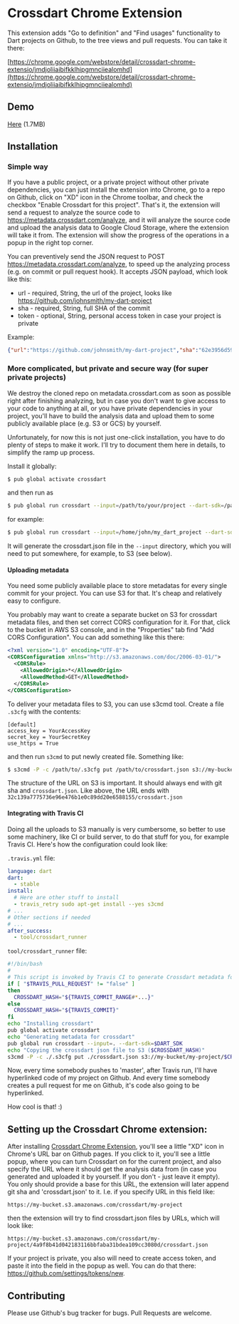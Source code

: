 # Crossdart Chrome Extension

This extension adds "Go to definition" and "Find usages" functionality to Dart projects on Github,
to the tree views and pull requests.
You can take it there:

[https://chrome.google.com/webstore/detail/crossdart-chrome-extensio/jmdjoliiaibifkklhipgmnciiealomhd](https://chrome.google.com/webstore/detail/crossdart-chrome-extensio/jmdjoliiaibifkklhipgmnciiealomhd)

## Demo

[Here](https://www.crossdart.info/demo.html) (1.7MB)

## Installation

### Simple way

If you have a public project, or a private project without other private dependencies, you can just install
the extension into Chrome, go to a repo on Github, click on "XD" icon in the Chrome toolbar, and check the checkbox
"Enable Crossdart for this project". That's it, the extension will send a request to analyze the source code
to https://metadata.crossdart.com/analyze, and it will analyze the source code and upload the analysis data to
Google Cloud Storage, where the extension will take it from. The extension will show the progress of the operations
in a popup in the right top corner.

You can preventively send the JSON request to POST https://metadata.crossdart.com/analyze, to speed up the analyzing process
(e.g. on commit or pull request hook). It accepts JSON payload, which look like this:

* url - required, String, the url of the project, looks like https://github.com/johnsmith/my-dart-project
* sha - required, String, full SHA of the commit
* token - optional, String, personal access token in case your project is private

Example:

```json
{"url":"https://github.com/johnsmith/my-dart-project","sha":"62e3956d59878f24dd0bdb042e2f3bc320bf159f"}
```

### More complicated, but private and secure way (for super private projects)

We destroy the cloned repo on metadata.crossdart.com as soon as possible right
after finishing analyzing, but in case you don't want to give access to your
code to anything at all, or you have private dependencies in your project,
you'll have to build the analysis data and upload them to some publicly
available place (e.g. S3 or GCS) by yourself.

Unfortunately, for now this is not just one-click installation, you have to do plenty of steps to make it work.
I'll try to document them here in details, to simplify the ramp up process.

Install it globally:

```bash
$ pub global activate crossdart
```

and then run as

```bash
$ pub global run crossdart --input=/path/to/your/project --dart-sdk=/path/to/dart-sdk
```

for example:

```bash
$ pub global run crossdart --input=/home/john/my_dart_project --dart-sdk=/usr/lib/dart
```

It will generate the crossdart.json file in the `--input` directory, which you will need to put somewhere, for example, to S3 (see below).

#### Uploading metadata

You need some publicly available place to store metadatas for every single commit for your project. You can use S3 for that. It's cheap and relatively easy to configure.

You probably may want to create a separate bucket on S3 for crossdart metadata files, and then set correct CORS configuration for it. For that, click to the bucket in AWS S3 console, and in the "Properties" tab find "Add CORS Configuration". You can add something like this there:

```xml
<?xml version="1.0" encoding="UTF-8"?>
<CORSConfiguration xmlns="http://s3.amazonaws.com/doc/2006-03-01/">
  <CORSRule>
    <AllowedOrigin>*</AllowedOrigin>
    <AllowedMethod>GET</AllowedMethod>
  </CORSRule>
</CORSConfiguration>
```

To deliver your metadata files to S3, you can use s3cmd tool. Create a file `.s3cfg` with the contents:

```
[default]
access_key = YourAccessKey
secret_key = YourSecretKey
use_https = True
```

and then run `s3cmd` to put newly created file. Something like:

```bash
$ s3cmd -P -c /path/to/.s3cfg put /path/to/crossdart.json s3://my-bucket/my-project/32c139a7775736e96e476b1e0c89dd20e6588155/crossdart.json
```

The structure of the URL on S3 is important. It should always end with git sha and `crossdart.json`. Like above, the URL ends with `32c139a7775736e96e476b1e0c89dd20e6588155/crossdart.json`

#### Integrating with Travis CI

Doing all the uploads to S3 manually is very cumbersome, so better to use some machinery, like CI or build server, to do that stuff for you, for example Travis CI. Here's how the configuration could look like:

`.travis.yml` file:

```yaml
language: dart
dart:
  - stable
install:
  # Here are other stuff to install
  - travis_retry sudo apt-get install --yes s3cmd
# ...
# Other sections if needed
# ...
after_success:
  - tool/crossdart_runner
```

`tool/crossdart_runner` file:

```bash
#!/bin/bash
#
# This script is invoked by Travis CI to generate Crossdart metadata for the Crossdart Chrome extension
if [ "$TRAVIS_PULL_REQUEST" != "false" ]
then
  CROSSDART_HASH="${TRAVIS_COMMIT_RANGE#*...}"
else
  CROSSDART_HASH="${TRAVIS_COMMIT}"
fi
echo "Installing crossdart"
pub global activate crossdart
echo "Generating metadata for crossdart"
pub global run crossdart --input=. --dart-sdk=$DART_SDK
echo "Copying the crossdart json file to S3 ($CROSSDART_HASH)"
s3cmd -P -c ./.s3cfg put ./crossdart.json s3://my-bucket/my-project/$CROSSDART_HASH/crossdart.json
```

Now, every time somebody pushes to 'master', after Travis run, I'll have hyperlinked code of my project on Github.
And every time somebody creates a pull request for me on Github, it's code also going to be hyperlinked.

How cool is that! :)

## Setting up the Crossdart Chrome extension:

After installing [Crossdart Chrome Extension](https://chrome.google.com/webstore/detail/crossdart-chrome-extensio/jmdjoliiaibifkklhipgmnciiealomhd), you'll see a little "XD" icon in Chrome's URL bar on Github pages.
If you click to it, you'll see a little popup, where you can turn Crossdart on for the current project, and also
specify the URL where it should get the analysis data from (in case you generated and uploaded it by yourself. If you don't - just leave it empty).
You only should provide a base for this URL, the extension will later append git sha and 'crossdart.json' to it. I.e. if you specify URL in this field like:

```
https://my-bucket.s3.amazonaws.com/crossdart/my-project
```

then the extension will try to find crossdart.json files by URLs, which will look like:

```
https://my-bucket.s3.amazonaws.com/crossdart/my-project/4a9f8b41d042183116bbfaba31bdea109cc3080d/crossdart.json
```

If your project is private, you also will need to create access token, and paste it into the field in the popup as well.
You can do that there: https://github.com/settings/tokens/new.

## Contributing

Please use Github's bug tracker for bugs. Pull Requests are welcome.
